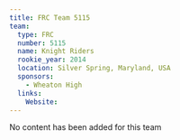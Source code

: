 ```yaml
---
title: FRC Team 5115
team:
  type: FRC
  number: 5115
  name: Knight Riders
  rookie_year: 2014
  location: Silver Spring, Maryland, USA
  sponsors:
    - Wheaton High
  links:
    Website: 
---
```

No content has been added for this team
